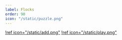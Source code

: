 ```yaml
---
label: Flocks
order: 90
icon: "/static/puzzle.png"
---
```


[!ref icon="/static/add.png"](types.md)
[!ref icon="/static/play.png"](setupflock.md)
